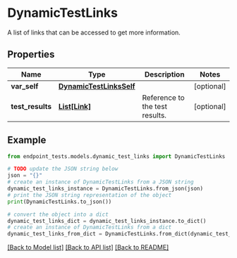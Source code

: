 # DynamicTestLinks

A list of links that can be accessed to get more information.

## Properties

Name | Type | Description | Notes
------------ | ------------- | ------------- | -------------
**var_self** | [**DynamicTestLinksSelf**](DynamicTestLinksSelf.md) |  | [optional] 
**test_results** | [**List[Link]**](Link.md) | Reference to the test results. | [optional] 

## Example

```python
from endpoint_tests.models.dynamic_test_links import DynamicTestLinks

# TODO update the JSON string below
json = "{}"
# create an instance of DynamicTestLinks from a JSON string
dynamic_test_links_instance = DynamicTestLinks.from_json(json)
# print the JSON string representation of the object
print(DynamicTestLinks.to_json())

# convert the object into a dict
dynamic_test_links_dict = dynamic_test_links_instance.to_dict()
# create an instance of DynamicTestLinks from a dict
dynamic_test_links_from_dict = DynamicTestLinks.from_dict(dynamic_test_links_dict)
```
[[Back to Model list]](../README.md#documentation-for-models) [[Back to API list]](../README.md#documentation-for-api-endpoints) [[Back to README]](../README.md)


